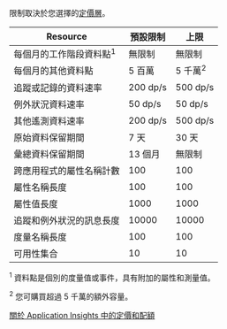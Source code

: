  限制取決於您選擇的[定價層](https://azure.microsoft.com/pricing/details/application-insights/)。

**Resource** | **預設限制** | **上限**
-------- | ------------- | -------------
每個月的工作階段資料點<sup>1</sup> | 無限制 | 無限制
每個月的其他資料點 | 5 百萬 | 5 千萬<sup>2</sup>
追蹤或記錄的資料速率 | 200 dp/s | 500 dp/s
例外狀況資料速率 | 50 dp/s | 50 dp/s
其他遙測資料速率 | 200 dp/s | 500 dp/s
原始資料保留期間 |7 天| 30 天
彙總資料保留期間 | 13 個月 | 無限制
跨應用程式的屬性名稱計數 | 100 | 100
屬性名稱長度 | 100 | 100
屬性值長度 | 1000 | 1000
追蹤和例外狀況的訊息長度 | 10000 | 10000
度量名稱長度 | 100 | 100
可用性集合 | 10 | 10

<sup>1</sup> 資料點是個別的度量值或事件，具有附加的屬性和測量值。

<sup>2</sup> 您可購買超過 5 千萬的額外容量。
 
[關於 Application Insights 中的定價和配額](../articles/application-insights/app-insights-pricing.md)

<!---HONumber=AcomDC_0302_2016-->